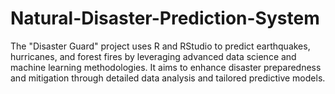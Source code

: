 # Natural-Disaster-Prediction-System
The "Disaster Guard" project uses R and RStudio to predict earthquakes, hurricanes, and forest fires by leveraging advanced data science and machine learning methodologies. It aims to enhance disaster preparedness and mitigation through detailed data analysis and tailored predictive models.
